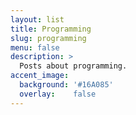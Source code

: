 ```yaml
---
layout: list
title: Programming
slug: programming
menu: false
description: >
  Posts about programming.
accent_image:
  background: '#16A085'
  overlay:    false
---
```

